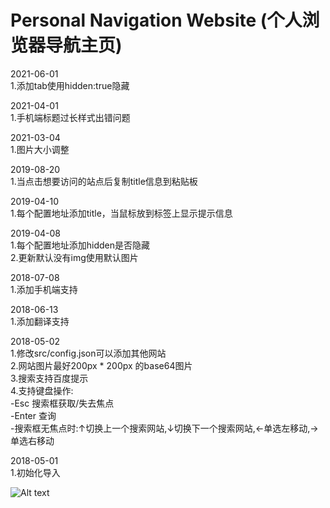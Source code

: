 # Personal Navigation Website (个人浏览器导航主页)

2021-06-01<br/>
1.添加tab使用hidden:true隐藏

2021-04-01<br/>
1.手机端标题过长样式出错问题<br/>

2021-03-04<br/>
1.图片大小调整<br/>

2019-08-20<br/>
1.当点击想要访问的站点后复制title信息到粘贴板<br/>

2019-04-10<br/> 
 1.每个配置地址添加title，当鼠标放到标签上显示提示信息<br/>
 
2019-04-08<br/> 
 1.每个配置地址添加hidden是否隐藏<br/>
 2.更新默认没有img使用默认图片<br/>
 
2018-07-08<br/> 
 1.添加手机端支持<br/> 

2018-06-13<br/> 
 1.添加翻译支持<br/> 
 
2018-05-02<br /> 
1.修改src/config.json可以添加其他网站<br/> 
2.网站图片最好200px * 200px 的base64图片<br/> 
3.搜索支持百度提示<br/> 
4.支持键盘操作:<br/> 
   -Esc 搜索框获取/失去焦点<br/> 
   -Enter 查询<br/> 
   -搜索框无焦点时:↑切换上一个搜索网站,↓切换下一个搜索网站,←单选左移动,→单选右移动<br/> 
   
2018-05-01<br/>
 1.初始化导入<br/> 

![Alt text](https://github.com/minquiers/home/blob/master/src/images/demo.png)
